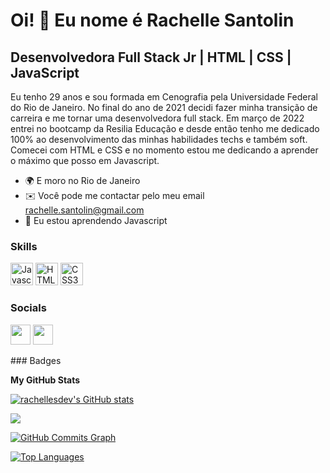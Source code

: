 Oi! 👋 Eu nome é Rachelle Santolin
==================================

Desenvolvedora Full Stack Jr | HTML | CSS | JavaScript
------------------------------------------------------

Eu tenho 29 anos e sou formada em Cenografia pela Universidade Federal do Rio de Janeiro. No final do ano de 2021 decidi fazer minha transição de carreira e me tornar uma desenvolvedora full stack. Em março de 2022 entrei no bootcamp da Resilia Educação e desde então tenho me dedicado 100% ao desenvolvimento das minhas habilidades techs e também soft. Comecei com HTML e CSS e no momento estou me dedicando a aprender o máximo que posso em Javascript.

* 🌍  E moro no Rio de Janeiro
* ✉️  Você pode me contactar pelo meu email [rachelle.santolin@gmail.com](mailto:rachelle.santolin@gmail.com)
* 🧠  Eu estou aprendendo Javascript

### Skills

<p align="left">
<a href="https://developer.mozilla.org/en-US/docs/Web/JavaScript" target="_blank" rel="noreferrer"><img src="https://raw.githubusercontent.com/danielcranney/readme-generator/main/public/icons/skills/javascript-colored.svg" width="36" height="36" alt="Javascript" /></a>
<a href="https://developer.mozilla.org/en-US/docs/Glossary/HTML5" target="_blank" rel="noreferrer"><img src="https://raw.githubusercontent.com/danielcranney/readme-generator/main/public/icons/skills/html5-colored.svg" width="36" height="36" alt="HTML5" /></a>
<a href="https://www.w3.org/TR/CSS/#css" target="_blank" rel="noreferrer"><img src="https://raw.githubusercontent.com/danielcranney/readme-generator/main/public/icons/skills/css3-colored.svg" width="36" height="36" alt="CSS3" /></a>
</p>

### Socials

<p align="left"> <a href="https://www.github.com/rachellesdev" target="_blank" rel="noreferrer"><img src="https://raw.githubusercontent.com/danielcranney/readme-generator/main/public/icons/socials/github.svg" width="32" height="32" /></a> <a href="https://www.linkedin.com/in/rachelle-santolin/" target="_blank" rel="noreferrer"><img src="https://raw.githubusercontent.com/danielcranney/readme-generator/main/public/icons/socials/linkedin.svg" width="32" height="32" /></a></p>
### Badges

<b>My GitHub Stats</b>

<a href="http://www.github.com/rachellesdev"><img src="https://github-readme-stats.vercel.app/api?username=rachellesdev&show_icons=true&hide=stars,prs,issues,contribs&title_color=0891b2&text_color=ffffff&icon_color=0891b2&bg_color=1c1917&hide_border=true&show_icons=true" alt="rachellesdev's GitHub stats" /></a>

<a href="http://www.github.com/rachellesdev"><img src="https://github-readme-streak-stats.herokuapp.com/?user=rachellesdev&stroke=ffffff&background=1c1917&ring=0891b2&fire=0891b2&currStreakNum=ffffff&currStreakLabel=0891b2&sideNums=ffffff&sideLabels=ffffff&dates=ffffff&hide_border=true" /></a>

<a href="http://www.github.com/rachellesdev"><img src="https://activity-graph.herokuapp.com/graph?username=rachellesdev&bg_color=1c1917&color=ffffff&line=0891b2&point=ffffff&area_color=1c1917&area=true&hide_border=true&custom_title=GitHub%20Commits%20Graph" alt="GitHub Commits Graph" /></a>

<a href="https://github.com/rachellesdev" align="left"><img src="https://github-readme-stats.vercel.app/api/top-langs/?username=rachellesdev&langs_count=10&title_color=0891b2&text_color=ffffff&icon_color=0891b2&bg_color=1c1917&hide_border=true&locale=en&custom_title=Top%20%Languages" alt="Top Languages" /></a>
